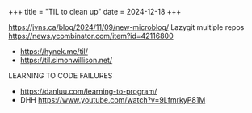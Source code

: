 +++
title = "TIL to clean up"
date = 2024-12-18
+++

https://jvns.ca/blog/2024/11/09/new-microblog/
Lazygit multiple repos
https://news.ycombinator.com/item?id=42116800
* https://hynek.me/til/
* https://til.simonwillison.net/

LEARNING TO CODE FAILURES
* https://danluu.com/learning-to-program/
* DHH https://www.youtube.com/watch?v=9LfmrkyP81M

